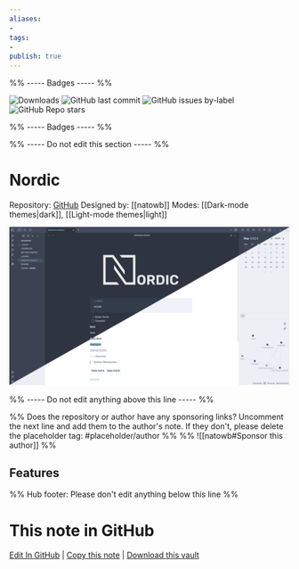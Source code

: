 ```yaml
---
aliases:
- 
tags: 
- 
publish: true
---
```


%% ----- Badges ----- %%

![Downloads](https://img.shields.io/badge/downloads-88-573E7A?style=for-the-badge&logo=)
![GitHub last commit](https://img.shields.io/github/last-commit/natowb/obsidian-nordic?color=573E7A&label=last%20update&logo=github&style=for-the-badge)
![GitHub issues by-label](https://img.shields.io/github/issues/natowb/obsidian-nordic/help%20wanted?color=573E7A&logo=github&style=for-the-badge) 
![GitHub Repo stars](https://img.shields.io/github/stars/natowb/obsidian-nordic?color=573E7A&logo=github&style=for-the-badge)

%% ----- Badges ----- %%

%% ----- Do not edit this section ----- %%

# Nordic

Repository: [GitHub](https://github.com/natowb/obsidian-nordic)
Designed by: [[natowb]]
Modes: [[Dark-mode themes|dark]], [[Light-mode themes|light]]



![screenshot](https://github.com/natowb/obsidian-nordic/raw/HEAD/obsidian-nordic.png)

%% ----- Do not edit anything above this line ----- %% 

%% Does the repository or author have any sponsoring links? Uncomment the next line and add them to the author's note. If they don't, please delete the placeholder tag: #placeholder/author %%
%% ![[natowb#Sponsor this author]] %%


## Features



%% Hub footer: Please don't edit anything below this line %%

# This note in GitHub

<span class="git-footer">[Edit In GitHub](https://github.dev/obsidian-community/obsidian-hub/blob/main/02%20-%20Community%20Expansions/02.05%20All%20Community%20Expansions/Themes/Nordic.md "git-hub-edit-note") | [Copy this note](https://raw.githubusercontent.com/obsidian-community/obsidian-hub/main/02%20-%20Community%20Expansions/02.05%20All%20Community%20Expansions/Themes/Nordic.md "git-hub-copy-note") | [Download this vault](https://github.com/obsidian-community/obsidian-hub/archive/refs/heads/main.zip "git-hub-download-vault") </span>
